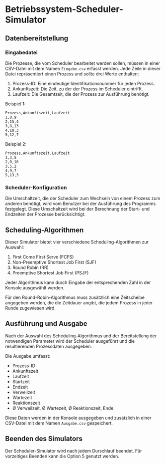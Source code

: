 # Betriebssystem-Scheduler-Simulator
## Datenbereitstellung

### Eingabedatei

Die Prozesse, die vom Scheduler bearbeitet werden sollen, müssen in einer CSV-Datei mit dem Namen `Eingabe.csv` erfasst werden. Jede Zeile in dieser Datei repräsentiert einen Prozess und sollte drei Werte enthalten:

1. Prozess-ID: Eine eindeutige Identifikationsnummer für jeden Prozess.
2. Ankunftszeit: Die Zeit, zu der der Prozess im Scheduler eintrifft.
3. Laufzeit: Die Gesamtzeit, die der Prozess zur Ausführung benötigt.

Beispiel 1:
```
Prozess,Ankunftszeit,Laufzeit
1,0,9
2,15,4
3,8,13
4,10,3
5,12,7
```
Beispiel 2:
```
Prozess,Ankunftszeit,Laufzeit
1,3,5
2,0,10
3,5,2
4,9,7
5,13,3
```

### Scheduler-Konfiguration

Die Umschaltzeit, die der Scheduler zum Wechseln von einem Prozess zum anderen benötigt, wird vom Benutzer bei der Ausführung des Programms festgelegt. Diese Umschaltzeit wird bei der Berechnung der Start- und Endzeiten der Prozesse berücksichtigt.

## Scheduling-Algorithmen

Dieser Simulator bietet vier verschiedene Scheduling-Algorithmen zur Auswahl:

1. First Come First Serve (FCFS)
2. Non-Preemptive Shortest Job First (SJF)
3. Round Robin (RR)
4. Preemptive Shortest Job First (PSJF)

Jeder Algorithmus kann durch Eingabe der entsprechenden Zahl in der Konsole ausgewählt werden.

Für den Round-Robin-Algorithmus muss zusätzlich eine Zeitscheibe angegeben werden, die die Zeitdauer angibt, die jedem Prozess in jeder Runde zugewiesen wird.

## Ausführung und Ausgabe

Nach der Auswahl des Scheduling-Algorithmus und der Bereitstellung der notwendigen Parameter wird der Scheduler ausgeführt und die resultierenden Prozessdaten ausgegeben.

Die Ausgabe umfasst:

- Prozess-ID
- Ankunftszeit
- Laufzeit
- Startzeit
- Endzeit
- Verweilzeit
- Wartezeit
- Reaktionszeit
- Ø Verweilzeit, Ø Wartezeit, Ø Reaktionszeit, Ende

Diese Daten werden in der Konsole ausgegeben und zusätzlich in einer CSV-Datei mit dem Namen `Ausgabe.csv` gespeichert.

## Beenden des Simulators

Der Scheduler-Simulator wird nach jedem Durschlauf beendet. Für vorzeitiges Beenden kann die Option 5 genutzt werden.

